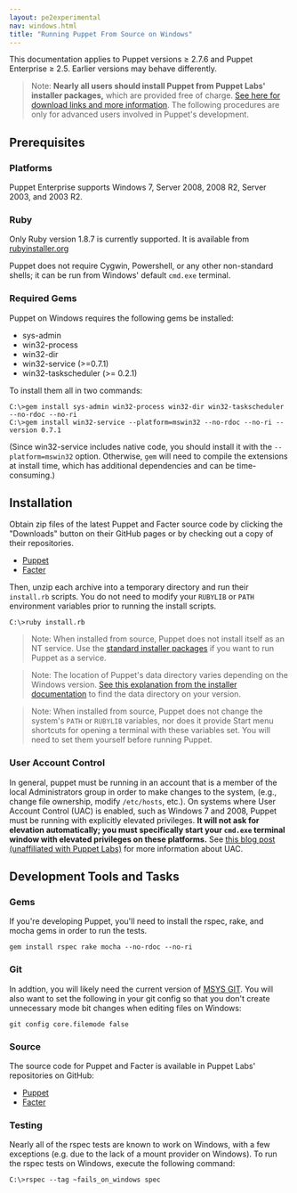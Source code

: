 ```yaml
---
layout: pe2experimental
nav: windows.html
title: "Running Puppet From Source on Windows"
---
```



[datadirectory]: ./installing.html#data-directory


<span class="versionnote">This documentation applies to Puppet versions ≥ 2.7.6 and Puppet Enterprise ≥ 2.5. Earlier versions may behave differently.</span>

> Note: **Nearly all users should install Puppet from Puppet Labs' installer packages,** which are provided free of charge. [See here for download links and more information](./installing.html). The following procedures are only for advanced users involved in Puppet's development. 


## Prerequisites

### Platforms

Puppet Enterprise supports Windows 7, Server 2008, 2008 R2, Server 2003, and 2003 R2.

### Ruby

Only Ruby version 1.8.7 is currently supported. It is available from [rubyinstaller.org](http://rubyinstaller.org/downloads)

Puppet does not require Cygwin, Powershell, or any other non-standard shells; it can be run from Windows' default `cmd.exe` terminal.

### Required Gems

Puppet on Windows requires the following gems be installed:

* sys-admin
* win32-process
* win32-dir
* win32-service (>=0.7.1)
* win32-taskscheduler (>= 0.2.1)

To install them all in two commands:

    C:\>gem install sys-admin win32-process win32-dir win32-taskscheduler --no-rdoc --no-ri
    C:\>gem install win32-service --platform=mswin32 --no-rdoc --no-ri --version 0.7.1

(Since win32-service includes native code, you should install it with the `--platform=mswin32` option. Otherwise, `gem` will need to compile the extensions at install time, which has additional dependencies and can be time-consuming.)

## Installation

Obtain zip files of the latest Puppet and Facter source code by clicking the "Downloads" button on their GitHub pages or by checking out a copy of their repositories.

* [Puppet](https://github.com/puppetlabs/puppet)
* [Facter](https://github.com/puppetlabs/facter)

Then, unzip each archive into a temporary directory and run their `install.rb` scripts. You do not need to modify your `RUBYLIB` or `PATH` environment variables prior to running the install scripts.

    C:\>ruby install.rb

> Note: When installed from source, Puppet does not install itself as an NT service. Use the [standard installer packages](./installing.html) if you want to run Puppet as a service.

> Note: The location of Puppet's data directory varies depending on the Windows version. [See this explanation from the installer documentation][datadirectory] to find the data directory on your version. 

> Note: When installed from source, Puppet does not change the system's `PATH` or `RUBYLIB` variables, nor does it provide Start menu shortcuts for opening a terminal with these variables set. You will need to set them yourself before running Puppet. <!-- todo double check this -->

### User Account Control ###

In general, puppet must be running in an account that is a member of the local Administrators group in order to make changes to the system, (e.g., change file ownership, modify `/etc/hosts`, etc.). On systems where User Account Control (UAC) is enabled, such as Windows 7 and 2008, Puppet must be running with explicitly elevated privileges. **It will not ask for elevation automatically; you must specifically start your `cmd.exe` terminal window with elevated privileges on these platforms.** See [this blog post (unaffiliated with Puppet Labs)](http://blog.didierstevens.com/2008/05/26/quickpost-restricted-tokens-and-uac/) for more information about UAC.

## Development Tools and Tasks

### Gems

If you're developing Puppet, you'll need to install the rspec, rake, and mocha gems in order to run the tests. 

    gem install rspec rake mocha --no-rdoc --no-ri

### Git

In addtion, you will likely need the current version of [MSYS GIT](http://code.google.com/p/msysgit/downloads/list). You will also want to set the following in your git config so that you don't create unnecessary mode bit changes when editing files on Windows:

    git config core.filemode false

### Source

The source code for Puppet and Facter is available in Puppet Labs' repositories on GitHub:

* [Puppet](https://github.com/puppetlabs/puppet)
* [Facter](https://github.com/puppetlabs/facter)

### Testing

Nearly all of the rspec tests are known to work on Windows, with a few exceptions (e.g. due to the lack of a mount provider on Windows). To run the rspec tests on Windows, execute the following command:

    C:\>rspec --tag ~fails_on_windows spec


